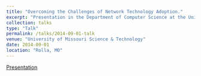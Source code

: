 ```yaml
---
title: "Overcoming the Challenges of Network Technology Adoption."
excerpt: "Presentation in the Department of Computer Science at the University of Missouri Science & Technology"
collection: talks
type: "Talk"
permalink: /talks/2014-09-01-talk
venue: "University of Missouri Science & Technology"
date: 2014-09-01
location: "Rolla, MO"
---
```


[Presentation](/files/TechnologyAdoption-2014.pdf)   